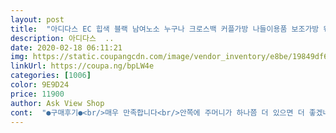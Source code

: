 ```yaml
---
layout: post 
title:  "아디다스 EC 힙색 블랙 남여노소 누구나 크로스백 커플가방 나들이용품 보조가방 웨이스트백 미니백 미니가방 여행가방, 블랙계열" 
description: 아디다스  ..
date: 2020-02-18 06:11:21 
img: https://static.coupangcdn.com/image/vendor_inventory/e8be/19849df67e9339733248a2ec8439c826525dfdb5e65f74326953e62dbdf3.jpg 
linkUrl: https://coupa.ng/bpLW4e 
categories: [1006] 
color: 9E9D24 
price: 11900 
author: Ask View Shop 
cont:  "●구매후기●<br/>매우 만족합니다<br/>안쪽에 주머니가 하나쯤 더 있으면 더 좋겠네요.<br/><br/>좋아요.<br/><br/>착한 가격으로 이정도면 괜찮아요.<br/><br/>초긍남아 핸펀가방, 굿<br/>" 
---
```

